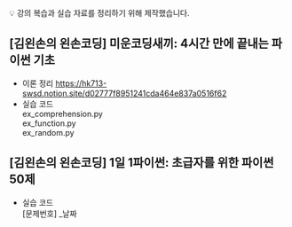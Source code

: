 💡 강의 복습과 실습 자료를 정리하기 위해 제작했습니다.

## [김왼손의 왼손코딩] 미운코딩새끼: 4시간 만에 끝내는 파이썬 기초
- 이론 정리
https://hk713-swsd.notion.site/d02777f8951241cda464e837a0516f62
- 실습 코드<br>
  ex_comprehension.py <br>
  ex_function.py<br>
  ex_random.py<br>
  
## [김왼손의 왼손코딩] 1일 1파이썬: 초급자를 위한 파이썬 50제
- 실습 코드<br>
  [문제번호] _날짜

